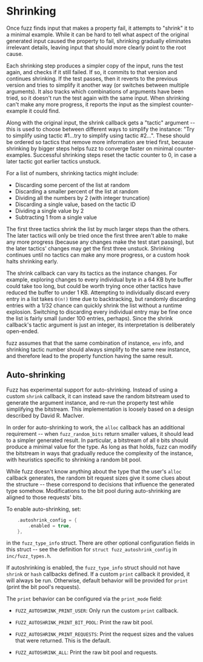 # Shrinking

Once fuzz finds input that makes a property fail, it attempts to
"shrink" it to a minimal example. While it can be hard to tell what
aspect of the original generated input caused the property to fail,
shrinking gradually eliminates irrelevant details, leaving input that
should more clearly point to the root cause.

Each shrinking step produces a simpler copy of the input, runs the test
again, and checks if it still failed. If so, it commits to that version
and continues shrinking. If the test passes, then it reverts to the
previous version and tries to simplify it another way (or switches
between multiple arguments). It also tracks which combinations of
arguments have been tried, so it doesn't run the test again with the
same input. When shrinking can't make any more progress, it reports the
input as the simplest counter-example it could find.

Along with the original input, the shrink callback gets a "tactic"
argument -- this is used to choose between different ways to simplify
the instance: "Try to simplify using tactic #1...try to simplify using
tactic #2...". These should be ordered so tactics that remove more
information are tried first, because shrinking by bigger steps helps
fuzz to converge faster on minimal counter-examples. Successful
shrinking steps reset the tactic counter to 0, in case a later tactic
got earlier tactics unstuck.

For a list of numbers, shrinking tactics might include:

+ Discarding some percent of the list at random
+ Discarding a smaller percent of the list at random
+ Dividing all the numbers by 2 (with integer truncation)
+ Discarding a single value, based on the tactic ID
+ Dividing a single value by 2
+ Subtracting 1 from a single value

The first three tactics shrink the list by much larger steps than the
others. The later tactics will only be tried once the first three aren't
able to make any more progress (because any changes make the test start
passing), but the later tactics' changes may get the first three
unstuck. Shrinking continues until no tactics can make any more
progress, or a custom hook halts shrinking early.

The shrink callback can vary its tactics as the instance changes. For
example, exploring changes to every individual byte in a 64 KB byte
buffer could take too long, but could be worth trying once other tactics
have reduced the buffer to under 1 KB. Attempting to individually
discard every entry in a list takes `O(n!)` time due to backtracking,
but randomly discarding entries with a 1/32 chance can quickly shrink
the list without a runtime explosion. Switching to discarding every
individual entry may be fine once the list is fairly small (under 100
entries, perhaps). Since the shrink callback's tactic argument is just
an integer, its interpretation is deliberately open-ended.

fuzz assumes that that the same combination of instance, `env` info,
and shrinking tactic number should always simplify to the same new
instance, and therefore lead to the property function having the same
result.

## Auto-shrinking

Fuzz has experimental support for auto-shrinking. Instead of using a custom
`shrink` callback, it can instead save the random bitstream used to generate
the argument instance, and re-run the property test while simplifying the
bitstream. This implementation is loosely based on a design described by
David R. MacIver.

In order for auto-shrinking to work, the `alloc` callback has an
additional requirement -- when `fuzz_random_bits` return smaller
values, it should lead to a simpler generated result. In particular, a
bitstream of all `0` bits should produce a minimal value for the type.
As long as that holds, fuzz can modify the bitstream in ways that
gradually reduce the complexity of the instance, with heuristics
specific to shrinking a random bit pool.

While fuzz doesn't know anything about the type that the user's `alloc`
callback generates, the random bit request sizes give it some clues
about the structure -- these correspond to decisions that influence the
generated type somehow. Modifications to the bit pool during
auto-shrinking are aligned to those requests' bits.

To enable auto-shrinking, set:

```c
    .autoshrink_config = {
        .enabled = true,
    },
```
in the `fuzz_type_info` struct. There are other optional configuration
fields in this struct -- see the definition for `struct
fuzz_autoshrink_config` in `inc/fuzz_types.h`.

If autoshrinking is enabled, the `fuzz_type_info` struct should not
have `shrink` or `hash` callbacks defined. If a custom `print` callback
it provided, it will always be run. Otherwise, default behavior will be
provided for `print` (print the bit pool's requests).

The `print` behavior can be configured via the `print_mode` field:

- `FUZZ_AUTOSHRINK_PRINT_USER`: Only run the custom `print` callback.

- `FUZZ_AUTOSHRINK_PRINT_BIT_POOL`: Print the raw bit pool.

- `FUZZ_AUTOSHRINK_PRINT_REQUESTS`: Print the request sizes and the
  values that were returned. This is the default.

- `FUZZ_AUTOSHRINK_ALL`: Print the raw bit pool and requests.

